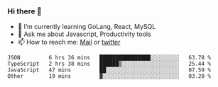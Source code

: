 ### Hi there 👋

- 🌱 I’m currently learning GoLang, React, MySQL
- 💬 Ask me about Javascript, Productivity tools 
- 📫 How to reach me: [Mail](mailto:kvaishak47@gmail.com) or [twitter](https://twitter.com/kvaish4k)

<!--START_SECTION:waka-->
```text
JSON         6 hrs 36 mins   ████████████████░░░░░░░░░   63.78 % 
TypeScript   2 hrs 38 mins   ██████▒░░░░░░░░░░░░░░░░░░   25.44 % 
JavaScript   47 mins         ██░░░░░░░░░░░░░░░░░░░░░░░   07.59 % 
Other        19 mins         ▓░░░░░░░░░░░░░░░░░░░░░░░░   03.20 % 
```
<!--END_SECTION:waka-->
